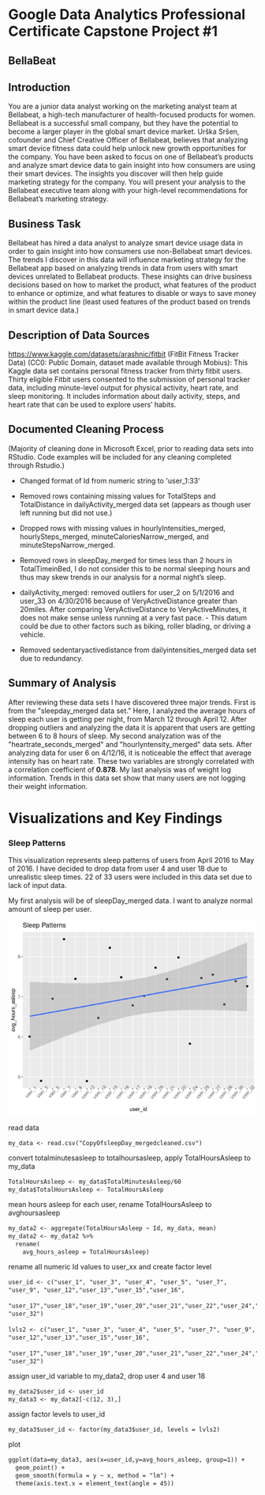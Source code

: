 # Google Data Analytics Professional Certificate Capstone Project #1
## BellaBeat
## Introduction
You are a junior data analyst working on the marketing analyst team at Bellabeat, a high-tech manufacturer of health-focused
products for women. Bellabeat is a successful small company, but they have the potential to become a larger player in the
global smart device market. Urška Sršen, cofounder and Chief Creative Officer of Bellabeat, believes that analyzing smart
device fitness data could help unlock new growth opportunities for the company. You have been asked to focus on one of
Bellabeat’s products and analyze smart device data to gain insight into how consumers are using their smart devices. The
insights you discover will then help guide marketing strategy for the company. You will present your analysis to the Bellabeat
executive team along with your high-level recommendations for Bellabeat’s marketing strategy.

## Business Task
Bellabeat has hired a data analyst to analyze smart device usage data in order to gain insight into how consumers use non-Bellabeat smart devices. The trends I discover in this data will influence marketing strategy for the Bellabeat app based on analyzing trends in data from users with smart devices unrelated to Bellabeat products. These insights can drive business decisions based on how to market the product, what features of the product to enhance or optimize, and what features to disable or ways to save money within the product line (least used features of the product based on trends in smart device data.) 

## Description of Data Sources
https://www.kaggle.com/datasets/arashnic/fitbit (FitBit Fitness Tracker Data) (CC0: Public Domain, dataset made available through Mobius): This Kaggle data set
contains personal fitness tracker from thirty fitbit users. Thirty eligible Fitbit users consented to the submission of
personal tracker data, including minute-level output for physical activity, heart rate, and sleep monitoring. It includes
information about daily activity, steps, and heart rate that can be used to explore users’ habits.

## Documented Cleaning Process

(Majority of cleaning done in Microsoft Excel, prior to reading data sets into RStudio. Code examples will be included for any cleaning completed through Rstudio.)

- Changed format of Id from numeric string to 'user_1:33'

- Removed rows containing missing values for TotalSteps and TotalDistance in dailyActivity_merged data set (appears as though user left running but did not use.)

- Dropped rows with missing values in hourlyIntensities_merged, hourlySteps_merged, minuteCaloriesNarrow_merged, and minuteStepsNarrow_merged.

- Removed rows in sleepDay_merged for times less than 2 hours in TotalTimeinBed, I do not consider this to be normal sleeping hours and thus may skew trends in our analysis for a normal night’s sleep.

- dailyActivity_merged: removed outliers for user_2 on 5/1/2016 and user_33 on 4/30/2016 because of VeryActiveDistance greater than 20miles. After comparing VeryActiveDistance to VeryActiveMinutes, it does not make sense unless running at a very fast pace.
       - This datum could be due to other factors such as biking, roller blading, or driving          a vehicle.

- Removed sedentaryactivedistance from dailyintensities_merged data set due to redundancy.

## Summary of Analysis
After reviewing these data sets I have discovered three major trends. First is from the "sleepday_merged data set." Here, I analyzed the average hours of sleep each user is getting per night, from March 12 through April 12. After dropping outliers and analyzing the data it is apparent that users are getting between 6 to 8 hours of sleep. My second analyzation was of the "heartrate_seconds_merged" and "hourlyntensity_merged" data sets. After analyzing data for user 6 on 4/12/16, it is noticeable the effect that average intensity has on heart rate. These two variables are strongly correlated with a correlation coefficient of **0.878**. My last analysis was of weight log information. Trends in this data set show that many users are not logging their weight information. 

# Visualizations and Key Findings

### Sleep Patterns

This visualization represents sleep patterns of users from April 2016 to May of 2016. I have decided to drop data from user 4 and user 18 due to unrealistic sleep times. 22 of 33 users were included in this data set due to lack of input data.

My first analysis will be of sleepDay_merged data. I want to analyze normal amount of sleep per user.

![Alt Text](sleep_patterns_2.jpg)

read data
```{r}
my_data <- read.csv("CopyOfsleepDay_mergedcleaned.csv")
```
convert totalminutesasleep to totalhoursasleep, apply TotalHoursAsleep to my_data
```{r}
TotalHoursAsleep <- my_data$TotalMinutesAsleep/60 
my_data$TotalHoursAsleep <- TotalHoursAsleep
```
mean hours asleep for each user, rename TotalHoursAsleep to avghoursasleep
```{r}
my_data2 <- aggregate(TotalHoursAsleep ~ Id, my_data, mean)
my_data2 <- my_data2 %>% 
  rename(
    avg_hours_asleep = TotalHoursAsleep)
```
rename all numeric Id values to user_xx and create factor level
```{r}
user_id <- c("user_1", "user_3", "user_4", "user_5", "user_7", "user_9", "user_12","user_13","user_15","user_16",
             "user_17","user_18","user_19","user_20","user_21","user_22","user_24","user_25","user_27","user_28","user_30", "user_32")

lvls2 <- c("user_1", "user_3", "user_4", "user_5", "user_7", "user_9", "user_12","user_13","user_15","user_16",
                      "user_17","user_18","user_19","user_20","user_21","user_22","user_24","user_25","user_27","user_28","user_30", "user_32")
```
assign user_id variable to my_data2, drop user 4 and user 18
```{r}
my_data2$user_id <- user_id
my_data3 <- my_data2[-c(12, 3),]
```
assign factor levels to user_id
```{r}
my_data3$user_id <- factor(my_data3$user_id, levels = lvls2)
```
plot
```{r, fig.show='hide'}
ggplot(data=my_data3, aes(x=user_id,y=avg_hours_asleep, group=1)) +
  geom_point() +
  geom_smooth(formula = y ~ x, method = "lm") +
  theme(axis.text.x = element_text(angle = 45))
```

